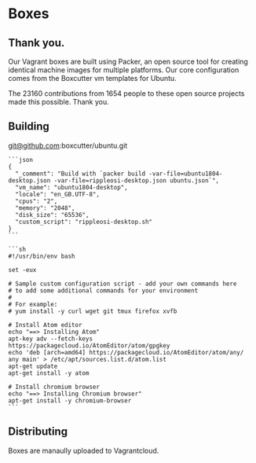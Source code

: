 # Boxes

## Thank you.

Our Vagrant boxes are built using Packer, an open source tool for creating identical machine images for multiple platforms. Our core configuration comes from the Boxcutter vm templates for Ubuntu. 

The 23160 contributions from 1654 people to these open source projects made this possible. Thank you.

## Building


git@github.com:boxcutter/ubuntu.git

    ```json
    {
      "_comment": "Build with `packer build -var-file=ubuntu1804-desktop.json -var-file=rippleosi-desktop.json ubuntu.json`",
      "vm_name": "ubuntu1804-desktop",
      "locale": "en_GB.UTF-8",
      "cpus": "2",
      "memory": "2048",
      "disk_size": "65536",
      "custom_script": "rippleosi-desktop.sh"
    }
    ```

    ```sh
    #!/usr/bin/env bash

    set -eux

    # Sample custom configuration script - add your own commands here
    # to add some additional commands for your environment
    #
    # For example:
    # yum install -y curl wget git tmux firefox xvfb

    # Install Atom editor
    echo "==> Installing Atom"
    apt-key adv --fetch-keys https://packagecloud.io/AtomEditor/atom/gpgkey
    echo 'deb [arch=amd64] https://packagecloud.io/AtomEditor/atom/any/ any main' > /etc/apt/sources.list.d/atom.list
    apt-get update
    apt-get install -y atom

    # Install chromium browser
    echo "==> Installing Chromium browser"
    apt-get install -y chromium-browser
    ```
    
## Distributing

Boxes are manaully uploaded to Vagrantcloud.